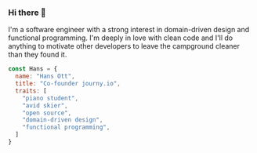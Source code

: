 ### Hi there 👋

I'm a software engineer with a strong interest in domain-driven design and functional programming. I'm deeply in love with clean code and I'll do anything to motivate other developers to leave the campground cleaner than they found it.

```js
const Hans = {
  name: "Hans Ott",
  title: "Co-founder journy.io",
  traits: [
    "piano student",
    "avid skier",
    "open source",
    "domain-driven design",
    "functional programming",
  ]
}
```
